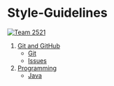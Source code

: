 # Style-Guidelines

[![Team 2521][team-img]][team-url]

1. [Git and GitHub](https://github.com/SouthEugeneRoboticsTeam/Style-Guidelines/tree/master/Git%20and%20GitHub)
	- [Git](https://github.com/SouthEugeneRoboticsTeam/Style-Guidelines/tree/master/Git%20and%20GitHub/Git.md)
	- [Issues](https://github.com/SouthEugeneRoboticsTeam/Style-Guidelines/tree/master/Git%20and%20GitHub/Issues.md)
2. [Programming](https://github.com/SouthEugeneRoboticsTeam/Style-Guidelines/tree/master/Programming)
	- [Java](https://github.com/SouthEugeneRoboticsTeam/Style-Guidelines/tree/master/Programming/Java.md)

<!-- Badge URLs -->

[team-img]:     https://img.shields.io/badge/team-2521-7d26cd.svg?style=flat-square
[team-url]:     https://sert2521.org
